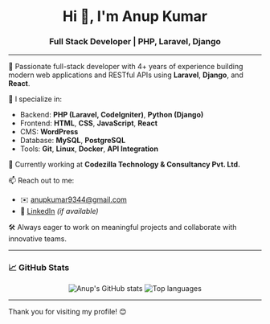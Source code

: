 <h1 align="center">Hi 👋, I'm Anup Kumar</h1>
<h3 align="center">Full Stack Developer | PHP, Laravel, Django</h3>

---

🌟 Passionate full-stack developer with 4+ years of experience building modern web applications and RESTful APIs using **Laravel**, **Django**, and **React**.

🔧 I specialize in:
- Backend: **PHP (Laravel, CodeIgniter)**, **Python (Django)**
- Frontend: **HTML**, **CSS**, **JavaScript**, **React**
- CMS: **WordPress**
- Database: **MySQL**, **PostgreSQL**
- Tools: **Git**, **Linux**, **Docker**, **API Integration**

💼 Currently working at **Codezilla Technology & Consultancy Pvt. Ltd.**

📫 Reach out to me:
- ✉️ anupkumar9344@gmail.com
- 💼 [LinkedIn](https://www.linkedin.com/in/anupkumar9344/) *(if available)*

🛠️ Always eager to work on meaningful projects and collaborate with innovative teams.

---

### 📈 GitHub Stats

<p align="center">
  <img src="https://github-readme-stats.vercel.app/api?username=anup9344&show_icons=true&theme=radical" alt="Anup's GitHub stats" />
  <img src="https://github-readme-stats.vercel.app/api/top-langs/?username=anup9344&layout=compact&theme=radical" alt="Top languages" />
</p>

---

Thank you for visiting my profile! 😊
